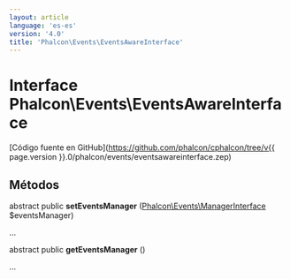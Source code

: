 ```yaml
---
layout: article
language: 'es-es'
version: '4.0'
title: 'Phalcon\Events\EventsAwareInterface'
---
```

# Interface **Phalcon\Events\EventsAwareInterface**

[Código fuente en GitHub](https://github.com/phalcon/cphalcon/tree/v{{ page.version }}.0/phalcon/events/eventsawareinterface.zep)

## Métodos

abstract public **setEventsManager** ([Phalcon\Events\ManagerInterface](Phalcon_Events_ManagerInterface) $eventsManager)

...

abstract public **getEventsManager** ()

...